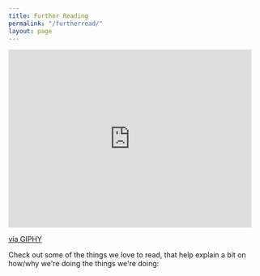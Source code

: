 ```yaml
---
title: Further Reading
permalink: "/furtherread/"
layout: page
---
```


<iframe src="https://giphy.com/embed/WoWm8YzFQJg5i" width="480" height="351" frameBorder="0" class="giphy-embed" allowFullScreen></iframe><p><a href="https://giphy.com/gifs/cartoons-comics-sea-reading-WoWm8YzFQJg5i">via GIPHY</a></p>

Check out some of the things we love to read, that help explain a bit on how/why we're doing the things we're doing:
